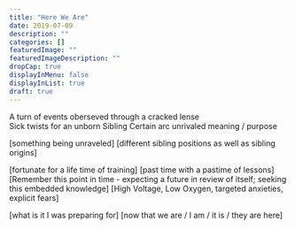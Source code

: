 ```yaml
---
title: "Here We Are"
date: 2019-07-09
description: ""
categories: []
featuredImage: ""
featuredImageDescription: ""
dropCap: true
displayInMenu: false
displayInList: true
draft: true
---
```


A turn of events
oberseved through a cracked lense                                                                                                                                         
Sick twists for an unborn Sibling 
Certain arc unrivaled meaning / purpose

[something being unraveled]
[different sibling positions as well as sibling origins]

[fortunate for a life time of training]
[past time with a pastime of lessons]
[Remember this point in time - expecting a future in review of itself; seeking this embedded knowledge]
[High Voltage, Low Oxygen, targeted anxieties, explicit fears]

[what is it I was preparing for]
[now that we are / I am / it is / they are here]
